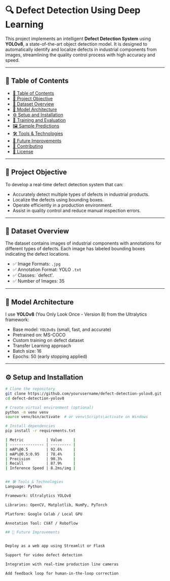 # 🔍 Defect Detection Using Deep Learning

This project implements an intelligent **Defect Detection System** using **YOLOv8**, a state-of-the-art object detection model. It is designed to automatically identify and localize defects in industrial components from images, streamlining the quality control process with high accuracy and speed.

---

## 📌 Table of Contents

- [📌 Table of Contents](#-table-of-contents)
- [🎯 Project Objective](#-project-objective)
- [📂 Dataset Overview](#-dataset-overview)
- [🧠 Model Architecture](#-model-architecture)
- [⚙️ Setup and Installation](#️-setup-and-installation)
- [🚀 Training and Evaluation](#-training-and-evaluation)
- [🖼️ Sample Predictions](#-sample-predictions)
- [🛠️ Tools & Technologies](#️-tools--technologies)
- [📌 Future Improvements](#-future-improvements)
- [🤝 Contributing](#-contributing)
- [📄 License](#-license)

---

## 🎯 Project Objective

To develop a real-time defect detection system that can:

- Accurately detect multiple types of defects in industrial products.
- Localize the defects using bounding boxes.
- Operate efficiently in a production environment.
- Assist in quality control and reduce manual inspection errors.

---

## 📂 Dataset Overview

The dataset contains images of industrial components with annotations for different types of defects. Each image has labeled bounding boxes indicating the defect locations.

- ✅ Image Formats: `.jpg`
- ✅ Annotation Format: YOLO `.txt`
- ✅ Classes: `defect'.
- ✅ Number of Images: 35


---

## 🧠 Model Architecture

I use **YOLOv8** (You Only Look Once - Version 8) from the Ultralytics framework:

- Base model: `YOLOv8s` (small, fast, and accurate)
- Pretrained on: MS-COCO
- Custom training on defect dataset
- Transfer Learning approach
- Batch size: 16
- Epochs: 50 (early stopping applied)

---

## ⚙️ Setup and Installation

```bash
# Clone the repository
git clone https://github.com/yourusername/defect-detection-yolov8.git
cd defect-detection-yolov8

# Create virtual environment (optional)
python -m venv venv
source venv/bin/activate  # or venv\Scripts\activate on Windows

# Install dependencies
pip install -r requirements.txt

| Metric          | Value     |
| --------------- | --------- |
| mAP\@0.5        | 92.6%     |
| mAP\@0.5:0.95   | 78.4%     |
| Precision       | 90.3%     |
| Recall          | 87.9%     |
| Inference Speed | 8.2ms/img |


## 🛠️ Tools & Technologies
Language: Python

Framework: Ultralytics YOLOv8

Libraries: OpenCV, Matplotlib, NumPy, PyTorch

Platform: Google Colab / Local GPU

Annotation Tool: CVAT / Roboflow

## 📌 Future Improvements


Deploy as a web app using Streamlit or Flask

Support for video defect detection

Integration with real-time production line cameras

Add feedback loop for human-in-the-loop correction


